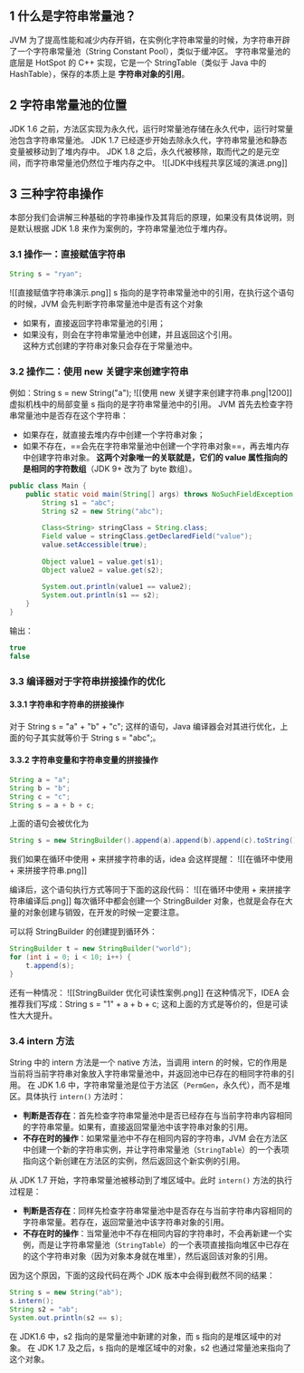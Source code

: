 ## 1 什么是字符串常量池？
JVM 为了提高性能和减少内存开销，在实例化字符串常量的时候，为字符串开辟了一个字符串常量池（String Constant Pool），类似于缓冲区。
字符串常量池的底层是 HotSpot 的 C++ 实现，它是一个 StringTable（类似于 Java 中的 HashTable），保存的本质上是 **字符串对象的引用**。
## 2 字符串常量池的位置
JDK 1.6 之前，方法区实现为永久代，运行时常量池存储在永久代中，运行时常量池包含字符串常量池。
JDK 1.7 已经逐步开始去除永久代，字符串常量池和静态变量被移动到了堆内存中。
JDK 1.8 之后，永久代被移除，取而代之的是元空间，而字符串常量池仍然位于堆内存之中。
![[JDK中线程共享区域的演进.png]]
## 3 三种字符串操作
本部分我们会讲解三种基础的字符串操作及其背后的原理，如果没有具体说明，则是默认根据 JDK 1.8 来作为案例的，字符串常量池位于堆内存。
### 3.1 操作一：直接赋值字符串
```java
String s = "ryan";
```
![[直接赋值字符串演示.png]]
s 指向的是字符串常量池中的引用，在执行这个语句的时候，JVM 会先判断字符串常量池中是否有这个对象
- 如果有，直接返回字符串常量池的引用；
- 如果没有，则会在字符串常量池中创建，并且返回这个引用。  
这种方式创建的字符串对象只会存在于常量池中。
### 3.2 操作二：使用 new 关键字来创建字符串
例如：String s = new String("a");
![[使用 new 关键字来创建字符串.png|1200]]
虚拟机栈中的局部变量 s 指向的是字符串常量池中的引用。
JVM 首先去检查字符串常量池中是否存在这个字符串：
- 如果存在，就直接去堆内存中创建一个字符串对象；
- 如果不存在，==会先在字符串常量池中创建一个字符串对象==，再去堆内存中创建字符串对象。
**这两个对象唯一的关联就是，它们的 value 属性指向的是相同的字符数组**（JDK 9+ 改为了 byte 数组）。

```java
public class Main {  
    public static void main(String[] args) throws NoSuchFieldException, IllegalAccessException {  
        String s1 = "abc";  
        String s2 = new String("abc");  
  
        Class<String> stringClass = String.class;  
        Field value = stringClass.getDeclaredField("value");  
        value.setAccessible(true);  
  
        Object value1 = value.get(s1);  
        Object value2 = value.get(s2);  
  
        System.out.println(value1 == value2);  
        System.out.println(s1 == s2);  
    }  
}
```
输出：
```java
true
false
```
### 3.3 编译器对于字符串拼接操作的优化
#### 3.3.1 字符串和字符串的拼接操作
对于 String s = "a" + "b" + "c"; 这样的语句，Java 编译器会对其进行优化，上面的句子其实就等价于 String s = "abc";。
#### 3.3.2 字符串变量和字符串变量的拼接操作
```java
String a = "a";
String b = "b";
String c = "c";
String s = a + b + c;
```
上面的语句会被优化为
```java
String s = new StringBuilder().append(a).append(b).append(c).toString();
```

我们如果在循环中使用 + 来拼接字符串的话，idea 会这样提醒：
![[在循环中使用 + 来拼接字符串.png]]

编译后，这个语句执行方式等同于下面的这段代码：
![[在循环中使用 + 来拼接字符串编译后.png]]
每次循环中都会创建一个 StringBuilder 对象，也就是会存在大量的对象创建与销毁，在开发的时候一定要注意。

可以将 StringBuilder 的创建提到循环外：
```java
StringBuilder t = new StringBuilder("world");  
for (int i = 0; i < 10; i++) {  
    t.append(s);  
}
```

还有一种情况：
![[StringBuilder 优化可读性案例.png]]
在这种情况下，IDEA  会推荐我们写成：String s = "1" + a + b + c; 这和上面的方式是等价的，但是可读性大大提升。
### 3.4 intern 方法
String 中的 intern 方法是一个 native 方法，当调用 intern 的时候，它的作用是当前将当前字符串对象放入字符串常量池中，并返回池中已存在的相同字符串的引用。
在 JDK 1.6 中，字符串常量池是位于方法区（`PermGen`，永久代），而不是堆区。具体执行 `intern()` 方法时：
- **判断是否存在**：首先检查字符串常量池中是否已经存在与当前字符串内容相同的字符串常量。如果有，直接返回常量池中该字符串对象的引用。
- **不存在时的操作**：如果常量池中不存在相同内容的字符串，JVM 会在方法区中创建一个新的字符串实例，并让字符串常量池（`StringTable`）的一个表项指向这个新创建在方法区的实例，然后返回这个新实例的引用。

从 JDK 1.7 开始，字符串常量池被移动到了堆区域中。此时 `intern()` 方法的执行过程是：
- **判断是否存在**：同样先检查字符串常量池中是否存在与当前字符串内容相同的字符串常量。若存在，返回常量池中该字符串对象的引用。
- **不存在时的操作**：当常量池中不存在相同内容的字符串时，不会再新建一个实例，而是让字符串常量池（`StringTable`）的一个表项直接指向堆区中已存在的这个字符串对象（因为对象本身就在堆里），然后返回该对象的引用。

因为这个原因，下面的这段代码在两个 JDK 版本中会得到截然不同的结果：
```java
String s = new String("ab");
s.intern();
String s2 = "ab";
System.out.println(s2 == s);
```
在 JDK1.6 中，s2 指向的是常量池中新建的对象，而 s 指向的是堆区域中的对象。
在 JDK 1.7 及之后，s 指向的是堆区域中的对象，s2 也通过常量池来指向了这个对象。